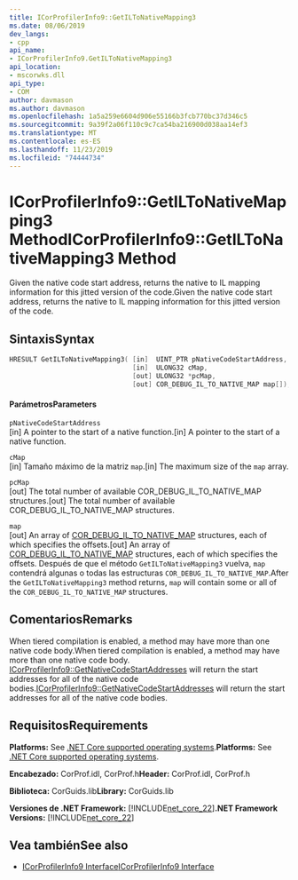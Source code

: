```yaml
---
title: ICorProfilerInfo9::GetILToNativeMapping3
ms.date: 08/06/2019
dev_langs:
- cpp
api_name:
- ICorProfilerInfo9.GetILToNativeMapping3
api_location:
- mscorwks.dll
api_type:
- COM
author: davmason
ms.author: davmason
ms.openlocfilehash: 1a5a259e6604d906e55166b3fcb770bc37d346c5
ms.sourcegitcommit: 9a39f2a06f110c9c7ca54ba216900d038aa14ef3
ms.translationtype: MT
ms.contentlocale: es-ES
ms.lasthandoff: 11/23/2019
ms.locfileid: "74444734"
---
```

# <a name="icorprofilerinfo9getiltonativemapping3-method"></a><span data-ttu-id="34f58-102">ICorProfilerInfo9::GetILToNativeMapping3 Method</span><span class="sxs-lookup"><span data-stu-id="34f58-102">ICorProfilerInfo9::GetILToNativeMapping3 Method</span></span>

<span data-ttu-id="34f58-103">Given the native code start address, returns the native to IL mapping information for this jitted version of the code.</span><span class="sxs-lookup"><span data-stu-id="34f58-103">Given the native code start address, returns the native to IL mapping information for this jitted version of the code.</span></span>

## <a name="syntax"></a><span data-ttu-id="34f58-104">Sintaxis</span><span class="sxs-lookup"><span data-stu-id="34f58-104">Syntax</span></span>

```cpp
HRESULT GetILToNativeMapping3( [in]  UINT_PTR pNativeCodeStartAddress,
                               [in]  ULONG32 cMap,
                               [out] ULONG32 *pcMap,
                               [out] COR_DEBUG_IL_TO_NATIVE_MAP map[]);
```

#### <a name="parameters"></a><span data-ttu-id="34f58-105">Parámetros</span><span class="sxs-lookup"><span data-stu-id="34f58-105">Parameters</span></span>

`pNativeCodeStartAddress` \
<span data-ttu-id="34f58-106">[in] A pointer to the start of a native function.</span><span class="sxs-lookup"><span data-stu-id="34f58-106">[in] A pointer to the start of a native function.</span></span>

`cMap` \
<span data-ttu-id="34f58-107">[in] Tamaño máximo de la matriz `map`.</span><span class="sxs-lookup"><span data-stu-id="34f58-107">[in] The maximum size of the `map` array.</span></span>

`pcMap` \
<span data-ttu-id="34f58-108">[out] The total number of available COR_DEBUG_IL_TO_NATIVE_MAP structures.</span><span class="sxs-lookup"><span data-stu-id="34f58-108">[out] The total number of available COR_DEBUG_IL_TO_NATIVE_MAP structures.</span></span>

`map` \
<span data-ttu-id="34f58-109">[out] An array of [COR_DEBUG_IL_TO_NATIVE_MAP](../debugging/cor-debug-il-to-native-map-structure.md) structures, each of which specifies the offsets.</span><span class="sxs-lookup"><span data-stu-id="34f58-109">[out] An array of [COR_DEBUG_IL_TO_NATIVE_MAP](../debugging/cor-debug-il-to-native-map-structure.md) structures, each of which specifies the offsets.</span></span> <span data-ttu-id="34f58-110">Después de que el método `GetILToNativeMapping3` vuelva, `map` contendrá algunas o todas las estructuras `COR_DEBUG_IL_TO_NATIVE_MAP`.</span><span class="sxs-lookup"><span data-stu-id="34f58-110">After the `GetILToNativeMapping3` method returns, `map` will contain some or all of the `COR_DEBUG_IL_TO_NATIVE_MAP` structures.</span></span>

## <a name="remarks"></a><span data-ttu-id="34f58-111">Comentarios</span><span class="sxs-lookup"><span data-stu-id="34f58-111">Remarks</span></span>

<span data-ttu-id="34f58-112">When tiered compilation is enabled, a method may have more than one native code body.</span><span class="sxs-lookup"><span data-stu-id="34f58-112">When tiered compilation is enabled, a method may have more than one native code body.</span></span> <span data-ttu-id="34f58-113">[ICorProfilerInfo9::GetNativeCodeStartAddresses](../../../../docs/framework/unmanaged-api/profiling/icorprofilerinfo9-getnativecodestartaddresses-method.md) will return the start addresses for all of the native code bodies.</span><span class="sxs-lookup"><span data-stu-id="34f58-113">[ICorProfilerInfo9::GetNativeCodeStartAddresses](../../../../docs/framework/unmanaged-api/profiling/icorprofilerinfo9-getnativecodestartaddresses-method.md) will return the start addresses for all of the native code bodies.</span></span>

## <a name="requirements"></a><span data-ttu-id="34f58-114">Requisitos</span><span class="sxs-lookup"><span data-stu-id="34f58-114">Requirements</span></span>

<span data-ttu-id="34f58-115">**Platforms:** See [.NET Core supported operating systems](../../../core/install/dependencies.md?tabs=netcore30&pivots=os-windows).</span><span class="sxs-lookup"><span data-stu-id="34f58-115">**Platforms:** See [.NET Core supported operating systems](../../../core/install/dependencies.md?tabs=netcore30&pivots=os-windows).</span></span>

<span data-ttu-id="34f58-116">**Encabezado:** CorProf.idl, CorProf.h</span><span class="sxs-lookup"><span data-stu-id="34f58-116">**Header:** CorProf.idl, CorProf.h</span></span>

<span data-ttu-id="34f58-117">**Biblioteca:** CorGuids.lib</span><span class="sxs-lookup"><span data-stu-id="34f58-117">**Library:** CorGuids.lib</span></span>

<span data-ttu-id="34f58-118">**Versiones de .NET Framework:** [!INCLUDE[net_core_22](../../../../includes/net-core-22-md.md)]</span><span class="sxs-lookup"><span data-stu-id="34f58-118">**.NET Framework Versions:** [!INCLUDE[net_core_22](../../../../includes/net-core-22-md.md)]</span></span>

## <a name="see-also"></a><span data-ttu-id="34f58-119">Vea también</span><span class="sxs-lookup"><span data-stu-id="34f58-119">See also</span></span>

- [<span data-ttu-id="34f58-120">ICorProfilerInfo9 Interface</span><span class="sxs-lookup"><span data-stu-id="34f58-120">ICorProfilerInfo9 Interface</span></span>](../../../../docs/framework/unmanaged-api/profiling/icorprofilerinfo9-interface.md)
